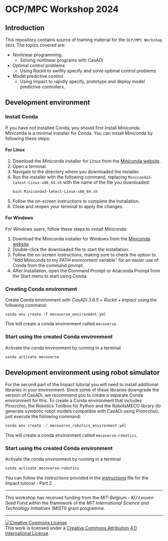 # OCP/MPC Workshop 2024

## Introduction

This repository contains source of training material for the `OCP/MPC Workshop 2024`. The topics covered are:
- Nonlinear programming 
  - Solving nonlinear programs with CasADi
- Optimal control problems
  - Using Rockit to swiftly specify and solve optimal control problems
- Model predictive control
  - Using Impact to rapidly specify, prototype and deploy model predictive controllers.

## Development environment

### Install Conda

If you have not installed Conda, you should first install Miniconda. Miniconda is a minimal installer for Conda. You can install Miniconda by following these steps:

#### For Linux

1. Download the Miniconda installer for Linux from the [Miniconda website](https://docs.conda.io/en/latest/miniconda.html).
2. Open a terminal.
3. Navigate to the directory where you downloaded the installer.
4. Run the installer with the following command, replacing `Miniconda3-latest-Linux-x86_64.sh` with the name of the file you downloaded:
   ```sh
   bash Miniconda3-latest-Linux-x86_64.sh
   ```
5. Follow the on-screen instructions to complete the installation.
6. Close and reopen your terminal to apply the changes.

#### For Windows

For Windows users, follow these steps to install Miniconda:

1. Download the Miniconda installer for Windows from the [Miniconda website](https://docs.conda.io/en/latest/miniconda.html).
2. Double-click the downloaded file to start the installation.
3. Follow the on-screen instructions, making sure to check the option to "Add Miniconda to my PATH environment variable" for an easier use of Conda from the command prompt.
4. After installation, open the Command Prompt or Anaconda Prompt from the Start menu to start using Conda.

### Creating Conda environment

Create Conda environment with *CasADi 3.6.5* + *Rockit* + *Impact* using the following command:

```[sh]
conda env create -f mecoverse_environment.yml
```

This will create a conda environment called `mecoverse`.

### Start using the created Conda environment

Activate the conda environment by running in a terminal
```sh
conda activate mecoverse
```

## Development environment using robot simulator

For the second part of the Impact tutorial you will need to install additional libraries in your environment. Since some of these libraries downgrade the version of CasADi, we recommend you to create a separate Conda environment for this.  To create a Conda environment that includes Pinocchio, the Robotics Toolbos for Python and the RobotsMECO library (to generate symbolic robot models compatible with CasADi using Pinocchio), just execute the following command:

```sh
conda env create -f mecoverse_robotics_environment.yml
```


This will create a conda environment called `mecoverse-robotics`.

### Start using the created Conda environment

Activate the conda environment by running in a terminal
```sh
conda activate mecoverse-robotics
```

You can follow the instructions provided in the [instructions](./Tutorials/3_impact/part-2/instructions.pdf) file for the Impact tutorial - Part 2.

***

This workshop has received funding from the *MIT-Belgium - KU Leuven Seed Fund* within the framework of the *MIT International Science and Technology Initiatives (MISTI)* grant programme.

***

<a rel="license" href="http://creativecommons.org/licenses/by/4.0/"><img alt="Creative Commons License" style="border-width:0" src="https://i.creativecommons.org/l/by/4.0/80x15.png" /></a><br />This work is licensed under a <a rel="license" href="http://creativecommons.org/licenses/by/4.0/">Creative Commons Attribution 4.0 International License</a>.

